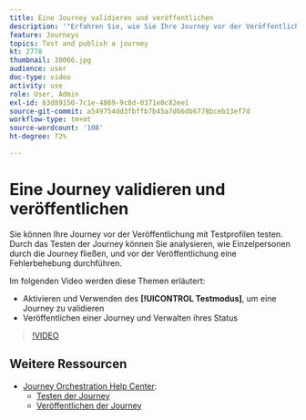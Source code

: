 ```yaml
---
title: Eine Journey validieren und veröffentlichen
description: '"Erfahren Sie, wie Sie Ihre Journey vor der Veröffentlichung mithilfe von Testprofilen testen können. "'
feature: Journeys
topics: Test and publish a journey
kt: 2778
thumbnail: 30066.jpg
audience: user
doc-type: video
activity: use
role: User, Admin
exl-id: 63d89150-7c1e-4869-9c8d-0371e0c82ee1
source-git-commit: a549754dd3fbffb7b45a7d66db6778bceb13ef7d
workflow-type: tm+mt
source-wordcount: '108'
ht-degree: 72%

---
```


# Eine Journey validieren und veröffentlichen

Sie können Ihre Journey vor der Veröffentlichung mit Testprofilen testen. Durch das Testen der Journey können Sie analysieren, wie Einzelpersonen durch die Journey fließen, und vor der Veröffentlichung eine Fehlerbehebung durchführen.

Im folgenden Video werden diese Themen erläutert:

* Aktivieren und Verwenden des **[!UICONTROL Testmodus]**, um eine Journey zu validieren
* Veröffentlichen einer Journey und Verwalten ihres Status

>[!VIDEO](https://video.tv.adobe.com/v/30066?quality=12)

## Weitere Ressourcen

* [Journey Orchestration Help Center](https://experienceleague.adobe.com/docs/journeys/using/journey-orchestration-home.html?lang=de):
   * [Testen der Journey](https://experienceleague.adobe.com/docs/journeys/using/building-journeys/testing-the-journey.html?lang=de)
   * [Veröffentlichen der Journey](https://experienceleague.adobe.com/docs/journeys/using/building-journeys/publishing-the-journey.html?lang=de)
